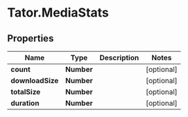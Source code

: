 # Tator.MediaStats

## Properties

Name | Type | Description | Notes
------------ | ------------- | ------------- | -------------
**count** | **Number** |  | [optional] 
**downloadSize** | **Number** |  | [optional] 
**totalSize** | **Number** |  | [optional] 
**duration** | **Number** |  | [optional] 


